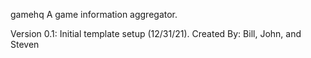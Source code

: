 gamehq
A game information aggregator.

Version 0.1: Initial template setup (12/31/21). 
Created By: Bill, John, and Steven